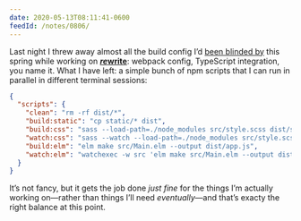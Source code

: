 ```yaml
---
date: 2020-05-13T08:11:41-0600
feedId: /notes/0806/
---
```


Last night I threw away almost all the build config I’d [been blinded by][blind-spot] this spring while working on [<b><i>re</i>write</b>][rewrite]: webpack config, TypeScript integration, you name it. What I have left: a simple bunch of npm scripts that I can run in parallel in different terminal sessions:

```json
{
  "scripts": {
    "clean": "rm -rf dist/*",
    "build:static": "cp static/* dist",
    "build:css": "sass --load-path=./node_modules src/style.scss dist/style.css",
    "watch:css": "sass --watch --load-path=./node_modules src/style.scss dist/style.css",
    "build:elm": "elm make src/Main.elm --output dist/app.js",
    "watch:elm": "watchexec -w src 'elm make src/Main.elm --output dist/app.js'"
  }
}
```

It’s not fancy, but it gets the job done *just fine* for the things I’m actually working on—rather than things I’ll need *eventually*—and that’s exacty the right balance at this point.

[blind-spot]: https://v5.chriskrycho.com/journal/infra-engineers-blind-spot-the/
[rewrite]: https://rewrite.software
